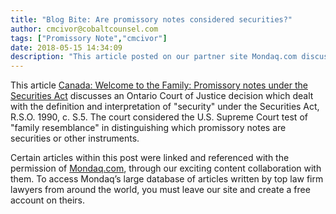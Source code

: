 ```yaml
---
title: "Blog Bite: Are promissory notes considered securities?"
author: cmcivor@cobaltcounsel.com
tags: ["Promissory Note","cmcivor"]
date: 2018-05-15 14:34:09
description: "This article posted on our partner site Mondaq.com discusses an Ontario Court of Justice decision which dealt with the definition and interpretation of 'security' under the Securities Act, R.S.O. 1990, c. S.5."
---
```


This article [Canada: Welcome to the Family: Promissory notes under the Securities Act](http://www.mondaq.com/canada/x/576606/Securities/Welcome+to+the+Family+Promissory+notes+under+the+Securities+Act) discusses an Ontario Court of Justice decision which dealt with the definition and interpretation of "security" under the Securities Act, R.S.O. 1990, c. S.5. The court considered the U.S. Supreme Court test of "family resemblance" in distinguishing which promissory notes are securities or other instruments.

Certain articles within this post were linked and referenced with the permission of [Mondaq.com](https://www.mondaq.com/?clear=true), through our exciting content collaboration with them.  To access Mondaq’s large database of articles written by top law firm lawyers from around the world, you must leave our site and create a free account on theirs.

